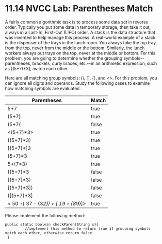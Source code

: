 # 11.14 NVCC Lab: Parentheses Match

A fairly common algorithmic task is to process some data set in reverse order. Typically you put some data in temporary storage, then take it out, always in a Last-In, First-Out (LIFO) order. A stack is the data structure that was invented to help manage this process. A real-world example of a stack is the dispenser of the trays in the lunch room. You always take the top tray from the top, never from the middle or the bottom. Similarly, the lunch workers always put trays on the top, never at the middle or bottom. For this problem, you are going to determine whether the grouping symbols--parentheses, brackets, curly braces, etc.--in an arithmetic expression, such as [(5+7)*3], match each other.

Here are all matching group symbols: (), [], {}, and <>. For this problem, you can ignore all digits and operands. Study the following cases to examine how matching symbols are evaluated.

| Parentheses | Match |
| ----------- | ----- |
| 5+7         | true  |
| (5+7)       | true  |
| )5+7(       | false |
| <{5+7}*3>   | true  |
| ((5+7)*3)   | true  |
| [(5+7)*]3   | true  |
| (5+7)*3     | true  |
| 5+(7*3)     | true  |
| ((5+7)*3    | false |
| [(5+7]*3)   | false |
| [(5+7)*3])  | false |
| ([(5+7)*3]  | false |
| < 50 +{ 37 - {3*2}} + [ 19 + {8*9}]> | true |

Please implement the following method:
```
public static boolean checkParen(String s){
         //implement this method to return true if grouping symbols match each other, otherwise return false.
 }
```
